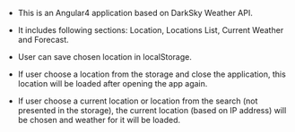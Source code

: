 - This is an Angular4 application based on DarkSky Weather API.

- It includes following sections: Location, Locations List, Current Weather and Forecast.

- User can save chosen location in localStorage. 

- If user choose a location from the storage and close the application, this location will be loaded after opening the app again.

- If user choose a current location or location from the search (not presented in the storage), the current location (based on IP address) will be chosen and weather for it will be loaded.
